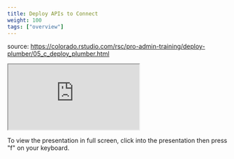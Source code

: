 ```yaml
---
title: Deploy APIs to Connect
weight: 100
tags: ["overview"]
---
```


source: https://colorado.rstudio.com/rsc/pro-admin-training/deploy-plumber/05_c_deploy_plumber.html

<div class="resp-container">
  <iframe 
    src="https://colorado.rstudio.com/rsc/pro-admin-training/deploy-plumber/05_c_deploy_plumber.html" 
        class="resp-iframe" 
        gesture="media"  allow="encrypted-media" allowfullscreen>
  </iframe>
</div>


To view the presentation in full screen, click into the presentation then press "f" on your keyboard.

